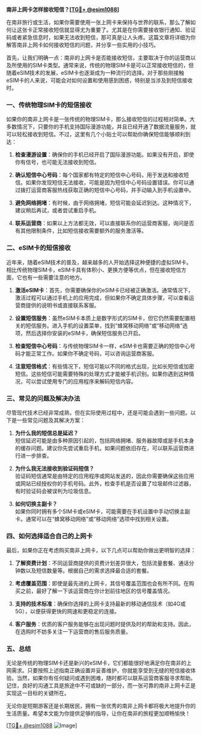 **南非上网卡怎样接收短信？[[TG💪+ @esim1088](https://t.me/s/esim1088)]**

在南非旅行或生活，如果你需要使用一张上网卡来保持与世界的联系，那么了解如何让这张卡正常接收短信就显得尤为重要了。尤其是在你需要接收银行通知、验证码或者紧急信息时，如果无法收到短信，那可真是让人头疼。这篇文章将详细为你解答南非上网卡如何接收短信的问题，并分享一些实用的小技巧。

首先，让我们明确一点：南非的上网卡是否能接收短信，主要取决于你的运营商以及所使用的SIM卡类型。通常来说，传统的物理SIM卡是可以正常接收短信的，但随着eSIM技术的发展，eSIM卡也逐渐成为一种流行的选择。对于那些刚接触eSIM卡的人来说，可能会对如何设置和使用感到困惑，特别是当涉及到短信接收时。

### **一、传统物理SIM卡的短信接收**

如果你的南非上网卡是一张传统的物理SIM卡，那么接收短信的过程相对简单。大多数情况下，只要你的手机支持国际漫游功能，并且已经开通了数据流量服务，就可以轻松接收到短信。不过，这里有几个小贴士可以帮助你确保短信能够顺利到达：

1. **检查漫游设置**：确保你的手机已经开启了国际漫游功能。如果没有开启，即使你有信号，也可能无法接收到短信。
   
2. **确认短信中心号码**：每个国家都有特定的短信中心号码，用于发送和接收短信。如果你发现短信无法接收，可能是因为短信中心号码设置错误。你可以通过拨打运营商客服热线获取正确的短信中心号码，并手动输入到手机设置中。

3. **避免网络拥堵**：有时候，由于网络拥堵，短信可能会延迟到达。这种情况下，建议稍后再试，或者尝试重启手机。

4. **联系运营商**：如果以上方法都无效，可以直接联系你的运营商客服，询问是否有其他限制条件，比如短信接收需要额外的服务激活等。

### **二、eSIM卡的短信接收**

近年来，随着eSIM技术的普及，越来越多的人开始选择这种便捷的虚拟SIM卡。相比传统物理SIM卡，eSIM卡具有体积小、更换方便等优点，但在接收短信方面，它也有一些需要注意的地方。

1. **激活eSIM卡**：首先，你需要确保你的eSIM卡已经被正确激活。通常情况下，激活过程可以通过手机上的应用完成，但如果你不确定具体步骤，可以查看运营商提供的说明书或直接联系客服。

2. **设置短信服务**：虽然eSIM卡本质上是数字形式的SIM卡，但它仍然需要配置相关的短信服务。进入手机的设置菜单，找到“蜂窝移动网络”或“移动网络”选项，然后选择你安装的eSIM卡，确保短信服务已开启。

3. **检查短信中心号码**：与传统物理SIM卡一样，eSIM卡也需要正确的短信中心号码才能正常工作。如果你不确定号码，可以咨询运营商客服。

4. **注意短信格式**：有些情况下，短信可能以不同的格式出现，比如长短信或加密短信。这些短信可能需要特殊的处理方式才能被手机识别。如果你遇到这种情况，可以尝试使用专门的应用程序来解码短信内容。

### **三、常见的问题及解决办法**

尽管现代技术已经非常成熟，但在实际使用过程中，还是可能会遇到一些问题。以下是一些常见问题及其解决方案：

1. **为什么我的短信总是延迟？**  
   短信延迟可能是由多种原因引起的，包括网络拥堵、服务器故障或是手机本身的缓存问题。建议你先尝试重启手机，如果问题依旧存在，可以联系运营商进行进一步排查。

2. **为什么我无法接收到验证码短信？**  
   验证码短信通常是由特定的应用程序或网站发送的，因此你需要确保这些应用或网站已经授权你的手机号码。此外，检查手机是否设置了垃圾邮件过滤器，有时验证码会被误判为垃圾信息。

3. **如何切换主副卡？**  
   如果你同时拥有多个SIM卡或eSIM卡，可能需要在手机设置中手动切换主副卡。通常可以在“蜂窝移动网络”或“移动网络”选项中找到相关设置。

### **四、如何选择适合自己的上网卡**

最后，如果你正在考虑购买南非上网卡，以下几点可以帮助你做出更明智的选择：

1. **了解资费计划**：不同运营商提供的资费计划差异很大，包括流量套餐、通话分钟数以及短信数量等。根据自己的需求选择最合适的套餐。

2. **考虑覆盖范围**：即使是最先进的上网卡，其信号覆盖范围也会有所不同。在购买之前，最好了解一下该运营商在你计划前往地区的信号覆盖情况。

3. **支持的技术标准**：确保你选择的上网卡支持最新的移动通信技术（如4G或5G），以便获得更快的网速和更稳定的连接。

4. **客户服务**：优质的客户服务能够在出现问题时提供及时的帮助和支持。因此，在选购时不妨多关注一下运营商的售后服务质量。

### **五、总结**

无论是传统的物理SIM卡还是新兴的eSIM卡，它们都能很好地满足你在南非的上网需求。只要按照上述指南正确设置并妥善维护，你就能享受到无缝的短信接收体验。当然，如果你有任何疑问或遇到困难，随时都可以联系运营商客服寻求帮助。记住，良好的沟通工具是旅途中不可或缺的一部分，而一张可靠的南非上网卡正是实现这一目标的关键所在。

无论你是短期游客还是长期居民，拥有一张优秀的南非上网卡都将极大地提升你的生活质量。希望本文能为你提供足够的指导，让你在南非的旅程更加顺畅愉快！

[[TG💪+ @esim1088](https://t.me/s/esim1088) ![Image](https://i.postimg.cc/4NQfJmqS/Snipaste-2025-05-13-00-14-12.png)]
